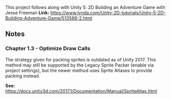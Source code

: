 This project follows along with Unity 5: 2D Building an Adventure Game with Jesse Freeman
**Link:** https://www.lynda.com/Unity-2D-tutorials/Unity-5-2D-Building-Adventure-Game/513588-2.html

Notes
--
### Chapter 1.3 - Optimize Draw Calls
The strategy given for packing sprites is outdated as of Unity 2017. This method may still
be supported by the Legacy Sprite Packer (enable via project settings), but the newer
method uses Sprite Atlases to provide packing instead.

**See:** https://docs.unity3d.com/2017.1/Documentation/Manual/SpriteAtlas.html
